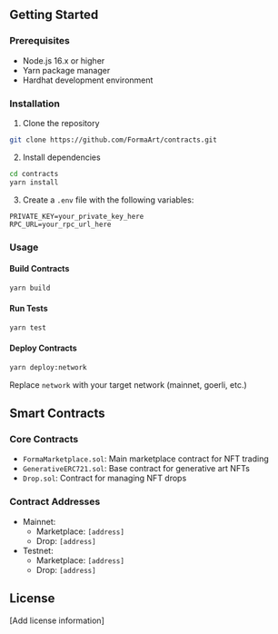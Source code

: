 ## Getting Started

### Prerequisites
- Node.js 16.x or higher
- Yarn package manager
- Hardhat development environment

### Installation
1. Clone the repository
```bash
git clone https://github.com/FormaArt/contracts.git
```

2. Install dependencies
```bash
cd contracts
yarn install
```

3. Create a `.env` file with the following variables:
```
PRIVATE_KEY=your_private_key_here
RPC_URL=your_rpc_url_here
```

### Usage

#### Build Contracts
```bash
yarn build
```

#### Run Tests
```bash
yarn test
```

#### Deploy Contracts
```bash
yarn deploy:network
```
Replace `network` with your target network (mainnet, goerli, etc.)

## Smart Contracts

### Core Contracts
- `FormaMarketplace.sol`: Main marketplace contract for NFT trading
- `GenerativeERC721.sol`: Base contract for generative art NFTs
- `Drop.sol`: Contract for managing NFT drops

### Contract Addresses
- Mainnet:
  - Marketplace: `[address]`
  - Drop: `[address]`
- Testnet:
  - Marketplace: `[address]`
  - Drop: `[address]`



## License
[Add license information]

